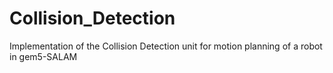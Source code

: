 # Collision_Detection
Implementation of the Collision Detection unit for motion planning of a robot in gem5-SALAM 
